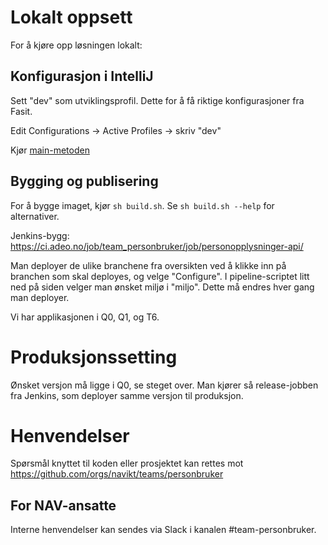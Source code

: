 # Lokalt oppsett

For å kjøre opp løsningen lokalt:

## Konfigurasjon i IntelliJ

Sett "dev" som utviklingsprofil. Dette for å få riktige konfigurasjoner fra Fasit.

Edit Configurations -> Active Profiles -> skriv "dev"

Kjør [main-metoden](src/test/java/no/nav/personopplysninger/api/TestLauncher.java)


## Bygging og publisering

For å bygge imaget, kjør `sh build.sh`. Se `sh build.sh --help` for alternativer.

Jenkins-bygg: https://ci.adeo.no/job/team_personbruker/job/personopplysninger-api/

Man deployer de ulike branchene fra oversikten ved å klikke inn på branchen som skal deployes,
og velge "Configure". I pipeline-scriptet litt ned på siden velger man ønsket miljø i "miljo".
Dette må endres hver gang man deployer.

Vi har applikasjonen i Q0, Q1, og T6.

# Produksjonssetting

Ønsket versjon må ligge i Q0, se steget over. Man kjører så release-jobben fra Jenkins, som deployer 
samme versjon til produksjon.

# Henvendelser

Spørsmål knyttet til koden eller prosjektet kan rettes mot https://github.com/orgs/navikt/teams/personbruker

## For NAV-ansatte

Interne henvendelser kan sendes via Slack i kanalen #team-personbruker.
